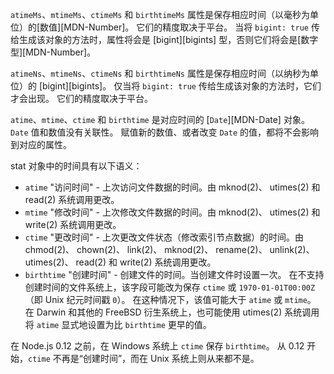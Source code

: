
`atimeMs`、`mtimeMs`、`ctimeMs` 和 `birthtimeMs` 属性是保存相应时间（以毫秒为单位）的[数值][MDN-Number]。
它们的精度取决于平台。
当将 `bigint: true` 传给生成该对象的方法时，属性将会是 [bigint][bigints] 型，否则它们将会是[数字型][MDN-Number]。

`atimeNs`、`mtimeNs`、`ctimeNs` 和 `birthtimeNs` 属性是保存相应时间（以纳秒为单位）的 [bigint][bigints]。
仅当将 `bigint: true` 传给生成该对象的方法时，它们才会出现。
它们的精度取决于平台。

`atime`、`mtime`、`ctime` 和 `birthtime` 是对应时间的 [`Date`][MDN-Date] 对象。
`Date` 值和数值没有关联性。
赋值新的数值、或者改变 `Date` 的值，都将不会影响到对应的属性。

stat 对象中的时间具有以下语义：

* `atime` "访问时间" - 上次访问文件数据的时间。由 mknod(2)、 utimes(2) 和 read(2) 系统调用更改。
* `mtime` "修改时间" - 上次修改文件数据的时间。由 mknod(2)、 utimes(2) 和 write(2) 系统调用更改。
* `ctime` "更改时间" - 上次更改文件状态（修改索引节点数据）的时间。由 chmod(2)、 chown(2)、 link(2)、 mknod(2)、 rename(2)、 unlink(2)、 utimes(2)、 read(2) 和 write(2) 系统调用更改。
* `birthtime` "创建时间" - 创建文件的时间。当创建文件时设置一次。
  在不支持创建时间的文件系统上，该字段可能改为保存 `ctime` 或 `1970-01-01T00:00Z`（即 Unix 纪元时间戳 `0`）。
  在这种情况下，该值可能大于 `atime` 或 `mtime`。
  在 Darwin 和其他的 FreeBSD 衍生系统上，也可能使用 utimes(2) 系统调用将 `atime` 显式地设置为比 `birthtime` 更早的值。

在 Node.js 0.12 之前，在 Windows 系统上 `ctime` 保存 `birthtime`。
从 0.12 开始，`ctime` 不再是“创建时间”，而在 Unix 系统上则从来都不是。

